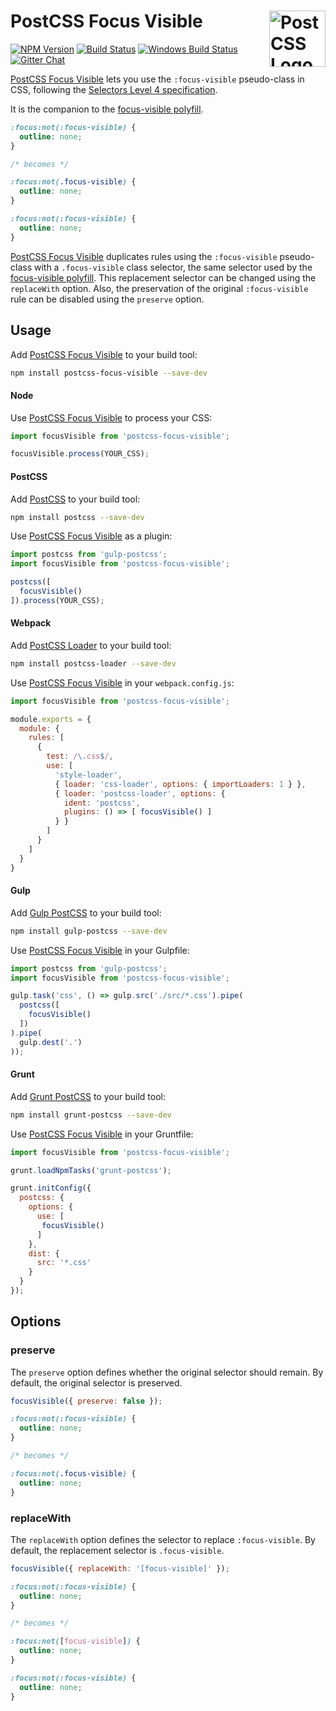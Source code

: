 # PostCSS Focus Visible [<img src="https://postcss.github.io/postcss/logo.svg" alt="PostCSS Logo" width="90" height="90" align="right">][postcss]

[![NPM Version][npm-img]][npm-url]
[![Build Status][cli-img]][cli-url]
[![Windows Build Status][win-img]][win-url]
[![Gitter Chat][git-img]][git-url]

[PostCSS Focus Visible] lets you use the `:focus-visible` pseudo-class in
CSS, following the [Selectors Level 4 specification].

It is the companion to the [focus-visible polyfill].

```css
:focus:not(:focus-visible) {
  outline: none;
}

/* becomes */

:focus:not(.focus-visible) {
  outline: none;
}

:focus:not(:focus-visible) {
  outline: none;
}
```

[PostCSS Focus Visible] duplicates rules using the `:focus-visible` pseudo-class
with a `.focus-visible` class selector, the same selector used by the
[focus-visible polyfill]. This replacement selector can be changed using the
`replaceWith` option. Also, the preservation of the original `:focus-visible`
rule can be disabled using the `preserve` option.

## Usage

Add [PostCSS Focus Visible] to your build tool:

```bash
npm install postcss-focus-visible --save-dev
```

#### Node

Use [PostCSS Focus Visible] to process your CSS:

```js
import focusVisible from 'postcss-focus-visible';

focusVisible.process(YOUR_CSS);
```

#### PostCSS

Add [PostCSS] to your build tool:

```bash
npm install postcss --save-dev
```

Use [PostCSS Focus Visible] as a plugin:

```js
import postcss from 'gulp-postcss';
import focusVisible from 'postcss-focus-visible';

postcss([
  focusVisible()
]).process(YOUR_CSS);
```

#### Webpack

Add [PostCSS Loader] to your build tool:

```bash
npm install postcss-loader --save-dev
```

Use [PostCSS Focus Visible] in your `webpack.config.js`:

```js
import focusVisible from 'postcss-focus-visible';

module.exports = {
  module: {
    rules: [
      {
        test: /\.css$/,
        use: [
          'style-loader',
          { loader: 'css-loader', options: { importLoaders: 1 } },
          { loader: 'postcss-loader', options: {
            ident: 'postcss',
            plugins: () => [ focusVisible() ]
          } }
        ]
      }
    ]
  }
}
```

#### Gulp

Add [Gulp PostCSS] to your build tool:

```bash
npm install gulp-postcss --save-dev
```

Use [PostCSS Focus Visible] in your Gulpfile:

```js
import postcss from 'gulp-postcss';
import focusVisible from 'postcss-focus-visible';

gulp.task('css', () => gulp.src('./src/*.css').pipe(
  postcss([
    focusVisible()
  ])
).pipe(
  gulp.dest('.')
));
```

#### Grunt

Add [Grunt PostCSS] to your build tool:

```bash
npm install grunt-postcss --save-dev
```

Use [PostCSS Focus Visible] in your Gruntfile:

```js
import focusVisible from 'postcss-focus-visible';

grunt.loadNpmTasks('grunt-postcss');

grunt.initConfig({
  postcss: {
    options: {
      use: [
       focusVisible()
      ]
    },
    dist: {
      src: '*.css'
    }
  }
});
```

## Options

### preserve

The `preserve` option defines whether the original selector should remain. By
default, the original selector is preserved.

```js
focusVisible({ preserve: false });
```

```css
:focus:not(:focus-visible) {
  outline: none;
}

/* becomes */

:focus:not(.focus-visible) {
  outline: none;
}
```

### replaceWith

The `replaceWith` option defines the selector to replace `:focus-visible`. By
default, the replacement selector is `.focus-visible`.

```js
focusVisible({ replaceWith: '[focus-visible]' });
```

```css
:focus:not(:focus-visible) {
  outline: none;
}

/* becomes */

:focus:not([focus-visible]) {
  outline: none;
}

:focus:not(:focus-visible) {
  outline: none;
}
```

[npm-url]: https://www.npmjs.com/package/postcss-focus-visible
[npm-img]: https://img.shields.io/npm/v/postcss-focus-visible.svg
[cli-url]: https://travis-ci.org/jonathantneal/postcss-focus-visible
[cli-img]: https://img.shields.io/travis/jonathantneal/postcss-focus-visible.svg
[win-url]: https://ci.appveyor.com/project/jonathantneal/postcss-focus-visible
[win-img]: https://img.shields.io/appveyor/ci/jonathantneal/postcss-focus-visible.svg
[git-url]: https://gitter.im/postcss/postcss
[git-img]: https://img.shields.io/badge/support-chat-blue.svg

[focus-visible polyfill]: https://github.com/WICG/focus-visible
[Gulp PostCSS]: https://github.com/postcss/gulp-postcss
[Grunt PostCSS]: https://github.com/nDmitry/grunt-postcss
[PostCSS]: https://github.com/postcss/postcss
[PostCSS Focus Visible]: https://github.com/jonathantneal/postcss-focus-visible
[PostCSS Loader]: https://github.com/postcss/postcss-loader
[Selectors Level 4 specification]: https://www.w3.org/TR/selectors-4/#the-focus-visible-pseudo
